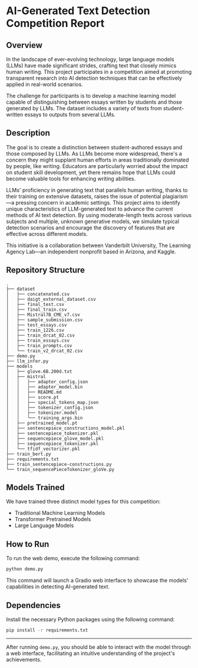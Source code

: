 # AI-Generated Text Detection Competition Report

## Overview
In the landscape of ever-evolving technology, large language models (LLMs) have made significant strides, crafting text that closely mimics human writing. This project participates in a competition aimed at promoting transparent research into AI detection techniques that can be effectively applied in real-world scenarios.

The challenge for participants is to develop a machine learning model capable of distinguishing between essays written by students and those generated by LLMs. The dataset includes a variety of texts from student-written essays to outputs from several LLMs.

## Description
The goal is to create a distinction between student-authored essays and those composed by LLMs. As LLMs become more widespread, there's a concern they might supplant human efforts in areas traditionally dominated by people, like writing. Educators are particularly worried about the impact on student skill development, yet there remains hope that LLMs could become valuable tools for enhancing writing abilities.

LLMs' proficiency in generating text that parallels human writing, thanks to their training on extensive datasets, raises the issue of potential plagiarism—a pressing concern in academic settings. This project aims to identify unique characteristics of LLM-generated text to advance the current methods of AI text detection. By using moderate-length texts across various subjects and multiple, unknown generative models, we simulate typical detection scenarios and encourage the discovery of features that are effective across different models.

This initiative is a collaboration between Vanderbilt University, The Learning Agency Lab—an independent nonprofit based in Arizona, and Kaggle.

## Repository Structure

```plaintext
.
├── dataset
│   ├── concatenated.csv
│   ├── daigt_external_dataset.csv
│   ├── final_test.csv
│   ├── final_train.csv
│   ├── Mistral7B_CME_v7.csv
│   ├── sample_submission.csv
│   ├── test_essays.csv
│   ├── train_1226.csv
│   ├── train_drcat_02.csv
│   ├── train_essays.csv
│   ├── train_prompts.csv
│   └── train_v2_drcat_02.csv
├── demo.py
├── llm_infer.py
├── models
│   ├── glove.6B.200d.txt
│   ├── mistral
│   │   ├── adapter_config.json
│   │   ├── adapter_model.bin
│   │   ├── README.md
│   │   ├── score.pt
│   │   ├── special_tokens_map.json
│   │   ├── tokenizer_config.json
│   │   ├── tokenizer.model
│   │   └── training_args.bin
│   ├── pretrained_model.pt
│   ├── sentencepiece_constructions_model.pkl
│   ├── sentencepiece_tokenizer.pkl
│   ├── sequencepiece_glove_model.pkl
│   ├── sequencepiece_tokenizer.pkl
│   └── tfidf_vectorizer.pkl
├── train_bert.py
├── requirements.txt
├── train_sentencepiece-constructions.py
└── train_sequencePieceTokenizer_gloVe.py
```

## Models Trained
We have trained three distinct model types for this competition:
- Traditional Machine Learning Models
- Transformer Pretrained Models
- Large Language Models

## How to Run

To run the web demo, execute the following command:

```bash
python demo.py
```

This command will launch a Gradio web interface to showcase the models' capabilities in detecting AI-generated text.

## Dependencies

Install the necessary Python packages using the following command:

```bash
pip install -r requirements.txt
```

---

After running `demo.py`, you should be able to interact with the model through a web interface, facilitating an intuitive understanding of the project's achievements.
